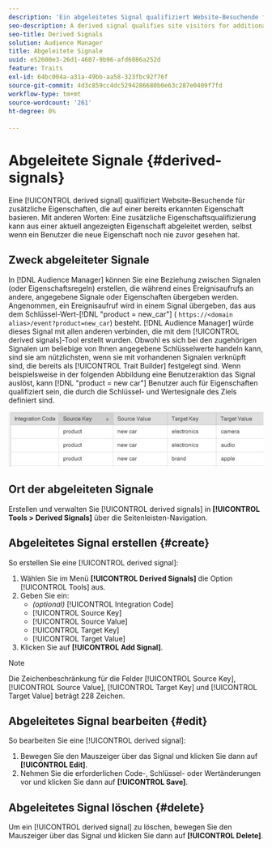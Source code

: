 ```yaml
---
description: 'Ein abgeleitetes Signal qualifiziert Website-Besuchende für zusätzliche Eigenschaften, die auf einer Eigenschaft basieren, die sie bereits gesehen haben. Mit anderen Worten: Eine zusätzliche Eigenschaftsqualifizierung kann aus einer aktuell angezeigten Eigenschaft abgeleitet werden, selbst wenn ein Benutzer die neue Eigenschaft noch nie zuvor gesehen hat.'
seo-description: A derived signal qualifies site visitors for additional traits based on a trait they've already seen. In other words, additional trait qualification can be derived from a currently exhibited trait even if a user has never seen the new trait before.
seo-title: Derived Signals
solution: Audience Manager
title: Abgeleitete Signale
uuid: e52600e3-26d1-4607-9b96-afd6086a252d
feature: Traits
exl-id: 64bc004a-a31a-49bb-aa58-323fbc92f76f
source-git-commit: 4d3c859cc4dc5294286680b0e63c287e0409f7fd
workflow-type: tm+mt
source-wordcount: '261'
ht-degree: 0%

---
```


# Abgeleitete Signale {#derived-signals}

Eine [!UICONTROL derived signal] qualifiziert Website-Besuchende für zusätzliche Eigenschaften, die auf einer bereits erkannten Eigenschaft basieren. Mit anderen Worten: Eine zusätzliche Eigenschaftsqualifizierung kann aus einer aktuell angezeigten Eigenschaft abgeleitet werden, selbst wenn ein Benutzer die neue Eigenschaft noch nie zuvor gesehen hat.

<!-- c_tb_derived_signal.xml -->

## Zweck abgeleiteter Signale

In [!DNL Audience Manager] können Sie eine Beziehung zwischen Signalen (oder Eigenschaftsregeln) erstellen, die während eines Ereignisaufrufs an andere, angegebene Signale oder Eigenschaften übergeben werden. Angenommen, ein Ereignisaufruf wird in einem Signal übergeben, das aus dem Schlüssel-Wert-[!DNL "product = new_car"] ( `https://<domain alias>/event?product=new_car`) besteht. [!DNL Audience Manager] würde dieses Signal mit allen anderen verbinden, die mit dem [!UICONTROL derived signals]-Tool erstellt wurden. Obwohl es sich bei den zugehörigen Signalen um beliebige von Ihnen angegebene Schlüsselwerte handeln kann, sind sie am nützlichsten, wenn sie mit vorhandenen Signalen verknüpft sind, die bereits als [!UICONTROL Trait Builder] festgelegt sind. Wenn beispielsweise in der folgenden Abbildung eine Benutzeraktion das Signal auslöst, kann [!DNL "product = new car"] Benutzer auch für Eigenschaften qualifiziert sein, die durch die Schlüssel- und Wertesignale des Ziels definiert sind.

![](assets/derived_signal_example.png)

## Ort der abgeleiteten Signale

Erstellen und verwalten Sie [!UICONTROL derived signals] in **[!UICONTROL Tools > Derived Signals]** über die Seitenleisten-Navigation.

## Abgeleitetes Signal erstellen {#create}

<!-- t_tb_create_derived.xml -->

So erstellen Sie eine [!UICONTROL derived signal]:

1. Wählen Sie im Menü **[!UICONTROL Derived Signals]** die Option [!UICONTROL Tools] aus.
1. Geben Sie ein:
   * *(optional)* [!UICONTROL Integration Code]
   * [!UICONTROL Source Key]
   * [!UICONTROL Source Value]
   * [!UICONTROL Target Key]
   * [!UICONTROL Target Value]
1. Klicken Sie auf **[!UICONTROL Add Signal]**.

>[!NOTE]
>
>Die Zeichenbeschränkung für die Felder [!UICONTROL Source Key], [!UICONTROL Source Value], [!UICONTROL Target Key] und [!UICONTROL Target Value] beträgt 228 Zeichen.

## Abgeleitetes Signal bearbeiten {#edit}

<!-- t_tb_edit_derived.xml -->

So bearbeiten Sie eine [!UICONTROL derived signal]:

1. Bewegen Sie den Mauszeiger über das Signal und klicken Sie dann auf **[!UICONTROL Edit]**.
2. Nehmen Sie die erforderlichen Code-, Schlüssel- oder Wertänderungen vor und klicken Sie dann auf **[!UICONTROL Save]**.

## Abgeleitetes Signal löschen {#delete}

<!-- t_tb_delete_derived.xml -->

Um ein [!UICONTROL derived signal] zu löschen, bewegen Sie den Mauszeiger über das Signal und klicken Sie dann auf **[!UICONTROL Delete]**.
